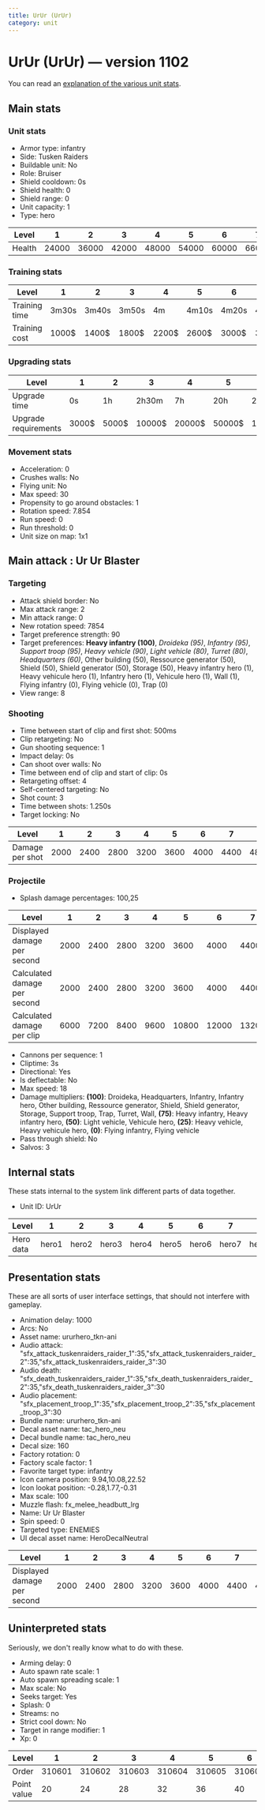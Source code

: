 ```yaml
---
title: UrUr (UrUr)
category: unit
---
```


# UrUr (UrUr) — version 1102

You can read an [explanation  of the various unit stats](unitexplained.md).

## Main stats

### Unit stats

  * Armor type: infantry
  * Side: Tusken Raiders
  * Buildable unit: No
  * Role: Bruiser
  * Shield cooldown: 0s
  * Shield health: 0
  * Shield range: 0
  * Unit capacity: 1
  * Type: hero

|Level |1    |2    |3    |4    |5    |6    |7    |8    |9    |10   |
|------|-----|-----|-----|-----|-----|-----|-----|-----|-----|-----|
|Health|24000|36000|42000|48000|54000|60000|66000|72000|78000|90000|


### Training stats

|Level        |1    |2    |3    |4    |5    |6    |7    |8    |9    |10   |
|-------------|-----|-----|-----|-----|-----|-----|-----|-----|-----|-----|
|Training time|3m30s|3m40s|3m50s|4m   |4m10s|4m20s|4m30s|4m40s|4m50s|5m   |
|Training cost|1000$|1400$|1800$|2200$|2600$|3000$|3400$|4000$|4200$|4600$|


### Upgrading stats

|Level               |1    |2    |3     |4     |5     |6      |7      |8      |9       |10      |
|--------------------|-----|-----|------|------|------|-------|-------|-------|--------|--------|
|Upgrade time        |0s   |1h   |2h30m |7h    |20h   |2d12h  |4d     |6d     |1w1d    |1w5d    |
|Upgrade requirements|3000$|5000$|10000$|20000$|50000$|135000$|225000$|450000$|1500000$|2500000$|


### Movement stats

  * Acceleration: 0
  * Crushes walls: No
  * Flying unit: No
  * Max speed: 30
  * Propensity to go around obstacles: 1
  * Rotation speed: 7.854
  * Run speed: 0
  * Run threshold: 0
  * Unit size on map: 1x1

## Main attack : Ur Ur Blaster

### Targeting

  * Attack shield border: No
  * Max attack range: 2
  * Min attack range: 0
  * New rotation speed: 7854
  * Target preference strength: 90
  * Target preferences: **Heavy infantry (100)**, _Droideka (95)_, _Infantry (95)_, _Support troop (95)_, _Heavy vehicle (90)_, _Light vehicle (80)_, _Turret (80)_, _Headquarters (60)_, Other building (50), Ressource generator (50), Shield (50), Shield generator (50), Storage (50), Heavy infantry hero (1), Heavy vehicule hero (1), Infantry hero (1), Vehicule hero (1), Wall (1), Flying infantry (0), Flying vehicle (0), Trap (0)
  * View range: 8

### Shooting

  * Time between start of clip and first shot: 500ms
  * Clip retargeting: No
  * Gun shooting sequence: 1
  * Impact delay: 0s
  * Can shoot over walls: No
  * Time between end of clip and start of clip: 0s
  * Retargeting offset: 4
  * Self-centered targeting: No
  * Shot count: 3
  * Time between shots: 1.250s
  * Target locking: No

|Level          |1   |2   |3   |4   |5   |6   |7   |8   |9   |10  |
|---------------|----|----|----|----|----|----|----|----|----|----|
|Damage per shot|2000|2400|2800|3200|3600|4000|4400|4800|5200|6000|


### Projectile

  * Splash damage percentages: 100,25

|Level                       |1   |2   |3   |4   |5    |6    |7    |8    |9    |10   |
|----------------------------|----|----|----|----|-----|-----|-----|-----|-----|-----|
|Displayed damage per second |2000|2400|2800|3200|3600 |4000 |4400 |4800 |5200 |6000 |
|Calculated damage per second|2000|2400|2800|3200|3600 |4000 |4400 |4800 |5200 |6000 |
|Calculated damage per clip  |6000|7200|8400|9600|10800|12000|13200|14400|15600|18000|


  * Cannons per sequence: 1
  * Cliptime: 3s
  * Directional: Yes
  * Is deflectable: No
  * Max speed: 18
  * Damage multipliers: **(100)**: Droideka, Headquarters, Infantry, Infantry hero, Other building, Ressource generator, Shield, Shield generator, Storage, Support troop, Trap, Turret, Wall, **(75)**: Heavy infantry, Heavy infantry hero, **(50)**: Light vehicle, Vehicule hero, **(25)**: Heavy vehicle, Heavy vehicule hero, **(0)**: Flying infantry, Flying vehicle
  * Pass through shield: No
  * Salvos: 3

## Internal stats

These stats internal to the system link different parts of data together.

  * Unit ID: UrUr

|Level    |1    |2    |3    |4    |5    |6    |7    |8    |9    |10    |
|---------|-----|-----|-----|-----|-----|-----|-----|-----|-----|------|
|Hero data|hero1|hero2|hero3|hero4|hero5|hero6|hero7|hero8|hero9|hero10|


## Presentation stats

These are all sorts of user interface settings, that should not interfere with gameplay.

  * Animation delay: 1000
  * Arcs: No
  * Asset name: ururhero_tkn-ani
  * Audio attack: "sfx_attack_tuskenraiders_raider_1":35,"sfx_attack_tuskenraiders_raider_2":35,"sfx_attack_tuskenraiders_raider_3":30
  * Audio death: "sfx_death_tuskenraiders_raider_1":35,"sfx_death_tuskenraiders_raider_2":35,"sfx_death_tuskenraiders_raider_3":30
  * Audio placement: "sfx_placement_troop_1":35,"sfx_placement_troop_2":35,"sfx_placement_troop_3":30
  * Bundle name: ururhero_tkn-ani
  * Decal asset name: tac_hero_neu
  * Decal bundle name: tac_hero_neu
  * Decal size: 160
  * Factory rotation: 0
  * Factory scale factor: 1
  * Favorite target type: infantry
  * Icon camera position: 9.94,10.08,22.52
  * Icon lookat position: -0.28,1.77,-0.31
  * Max scale: 100
  * Muzzle flash: fx_melee_headbutt_lrg
  * Name: Ur Ur Blaster
  * Spin speed: 0
  * Targeted type: ENEMIES
  * UI decal asset name: HeroDecalNeutral

|Level                      |1   |2   |3   |4   |5   |6   |7   |8   |9   |10  |
|---------------------------|----|----|----|----|----|----|----|----|----|----|
|Displayed damage per second|2000|2400|2800|3200|3600|4000|4400|4800|5200|6000|


## Uninterpreted stats

Seriously, we don't really know what to do with these.

  * Arming delay: 0
  * Auto spawn rate scale: 1
  * Auto spawn spreading scale: 1
  * Max scale: No
  * Seeks target: Yes
  * Splash: 0
  * Streams: no
  * Strict cool down: No
  * Target in range modifier: 1
  * Xp: 0

|Level      |1     |2     |3     |4     |5     |6     |7     |8     |9     |10    |
|-----------|------|------|------|------|------|------|------|------|------|------|
|Order      |310601|310602|310603|310604|310605|310606|310607|310608|310609|310610|
|Point value|20    |24    |28    |32    |36    |40    |44    |48    |52    |60    |


